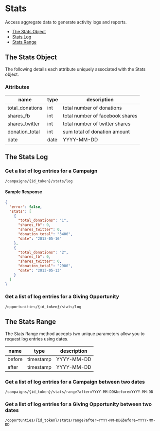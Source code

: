 # Stats

Access aggregate data to generate activity logs and reports.

- [The Stats Object](#the-stats-object)
- [Stats Log](#stats-log)
- [Stats Range](#stats-range)

## The Stats Object

The following details each attribute uniquely associated with the Stats object.

### Attributes

name | type | description
------- | ----- | ------------
total_donations | int | total number of donations
shares_fb | int | total number of facebook shares
shares_twitter | int | total number of twitter shares
donation_total | int | sum total of donation amount
date | date | YYYY-MM-DD


## The Stats Log

### Get a list of log entries for a Campaign

	/campaigns/{id_token}/stats/log

#### Sample Response

```json
{
  "error": false,
  "stats": [
    {
      "total_donations": "1",
      "shares_fb": 0,
      "shares_twitter": 0,
      "donation_total": "3400",
      "date": "2013-05-16"
    },
    {
      "total_donations": "2",
      "shares_fb": 0,
      "shares_twitter": 0,
      "donation_total": "2900",
      "date": "2013-05-13"
    }
  ]
}
```
### Get a list of log entries for a Giving Opportunity

	/opportunities/{id_token}/stats/log

## The Stats Range

The Stats Range method accepts two unique parameters allow you to request log entries using dates.

name | type | description
------- | ----- | ------------
before | timestamp | YYYY-MM-DD
after | timestamp | YYYY-MM-DD

### Get a list of log entries for a Campaign between two dates

	/campaigns/{id_token}/stats/range?after=YYYY-MM-DD&before=YYYY-MM-DD

### Get a list of log entries for a Giving Opportunity between two dates

	/opportunties/{id_token}/stats/range?after=YYYY-MM-DD&before=YYYY-MM-DD
